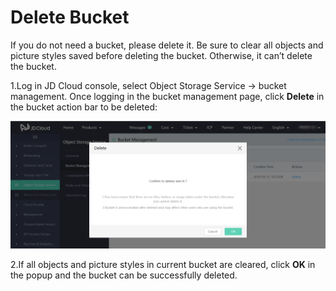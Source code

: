 # Delete Bucket

If you do not need a bucket, please delete it. Be sure to clear all objects and picture styles saved before deleting the bucket. Otherwise, it can’t delete the bucket.

1.Log in JD Cloud console, select Object Storage Service -> bucket management. Once logging in the bucket management page, click **Delete** in the bucket action bar to be deleted:

![Delete Bucket](../../../../image/Object-Storage-Service/OSS-029.png)

2.If all objects and picture styles in current bucket are cleared, click **OK** in the popup and the bucket can be successfully deleted.
